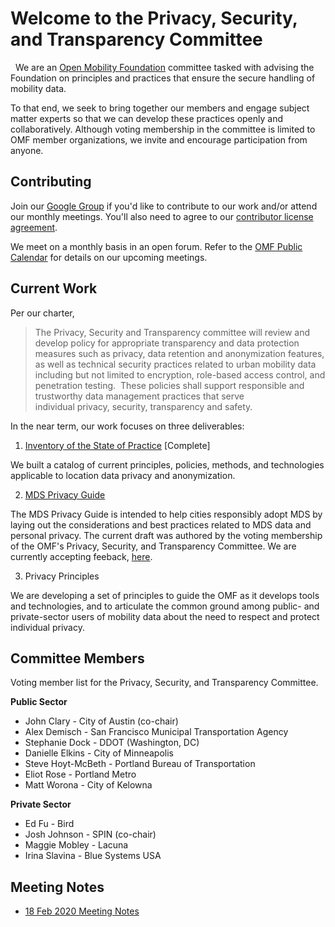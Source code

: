 # Welcome to the Privacy, Security, and Transparency Committee
 
We are an [Open Mobility Foundation](https://www.openmobilityfoundation.org/) committee tasked with advising the Foundation on principles and practices that ensure the secure handling of mobility data. 

To that end, we seek to bring together our members and engage subject matter experts so that we can develop these practices openly and collaboratively. Although voting membership in the committee is limited to OMF member organizations, we invite and encourage participation from anyone.

## Contributing

Join our [Google Group](https://groups.google.com/a/openmobilityfoundation.org/forum/#!forum/privcomm/join) if you'd like to contribute to our work and/or attend our monthly meetings. You'll also need to agree to our [contributor license agreement](https://cla-assistant.io/openmobilityfoundation/mobility-data-specification?redirect=true).

We meet on a monthly basis in an open forum. Refer to the [OMF Public Calendar](https://github.com/openmobilityfoundation/mobility-data-specification/wiki#omf-public-calendar) for details on our upcoming meetings.

## Current Work

Per our charter, 

> The Privacy, Security and Transparency committee will review and develop policy for appropriate transparency and data protection measures such as privacy, data retention and anonymization features, as well as technical security practices related to urban mobility data including but not limited to encryption, role-based access control, and penetration testing.  These policies shall support responsible and trustworthy data management practices that serve individual privacy, security, transparency and safety.

In the near term, our work focuses on three deliverables:

1. [Inventory of the State of Practice](https://github.com/openmobilityfoundation/privacy-committee/wiki/Mobility-Data-Management-State-of-Practice) [Complete]

We built a catalog of current principles, policies, methods, and technologies applicable to location data privacy and anonymization.

2. [MDS Privacy Guide](https://docs.google.com/document/d/1JvVSWw1-VwFdYqQIefvKvM0RmfEK2tv1wTyjeyNUavY/edit?usp=sharing)

The MDS Privacy Guide is intended to help cities responsibly adopt MDS by laying out the considerations and best practices related to MDS data and personal privacy. The current draft was authored by the voting membership of the OMF's Privacy, Security, and Transparency Committee. We are currently accepting feeback, [here](https://docs.google.com/forms/d/e/1FAIpQLSdqIeUarDh4NEgfWnbs8l0AAKdSUGeq0QnFx91Cly7WmdQgdg/viewform).

3. Privacy Principles

We are developing a set of principles to guide the OMF as it develops tools and technologies, and to articulate the common ground among public- and private-sector users of mobility data about the need to respect and protect individual privacy. 

## Committee Members

Voting member list for the Privacy, Security, and Transparency Committee. 

**Public Sector**
- John Clary  -  City of Austin (co-chair)
- Alex Demisch -  San Francisco Municipal Transportation Agency
- Stephanie Dock - DDOT (Washington, DC)
- Danielle Elkins - City of Minneapolis
- Steve Hoyt-McBeth - Portland Bureau of Transportation
- Eliot Rose - Portland Metro
- Matt Worona - City of Kelowna

**Private Sector**
- Ed Fu - Bird
- Josh Johnson - SPIN (co-chair)
- Maggie Mobley - Lacuna
- Irina Slavina - Blue Systems USA

## Meeting Notes

- [18 Feb 2020 Meeting Notes](https://github.com/openmobilityfoundation/privacy-committee/issues/11)

